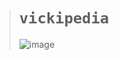 ># `vickipedia`
>
>![image](https://github.com/imvickykumar999/vickipedia/assets/50515418/4f06714d-43d3-42e7-bf99-8b004f237a2e)

